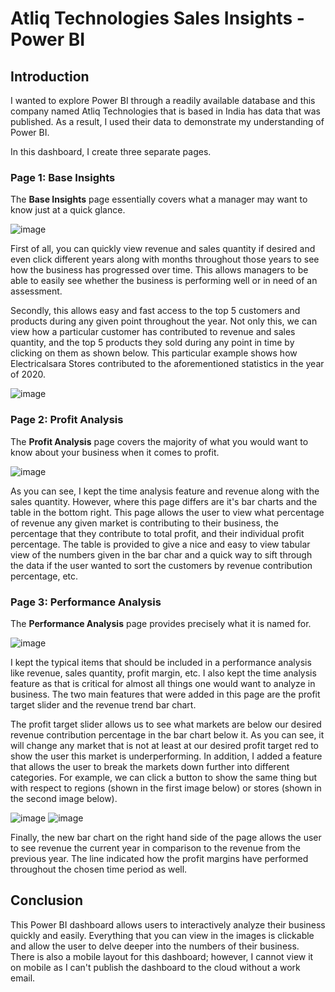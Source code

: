 # Atliq Technologies Sales Insights - Power BI

## Introduction
I wanted to explore Power BI through a readily available database and this company named Atliq Technologies that is based in India has data that was published. As a result, I used their data to demonstrate my understanding of Power BI.

In this dashboard, I create three separate pages.

### Page 1: Base Insights
The **Base Insights** page essentially covers what a manager may want to know just at a quick glance.

![image](https://github.com/landenng/atliq-si/assets/117413452/7ad145fc-7590-4e24-ba72-a1dd5f4a6609)

First of all, you can quickly view revenue and sales quantity if desired and even click different years along with months throughout those years to see how the business has progressed over time. This allows managers to be able to easily see whether the business is performing well or in need of an assessment. 

Secondly, this allows easy and fast access to the top 5 customers and products during any given point throughout the year. Not only this, we can view how a particular customer has contributed to revenue and sales quantity, and the top 5 products they sold during any point in time by clicking on them as shown below. This particular example shows how Electricalsara Stores contributed to the aforementioned statistics in the year of 2020.

![image](https://github.com/landenng/atliq-si/assets/117413452/c2c3fd03-dc2f-4dcc-85f5-e112b4032b5d)

### Page 2: Profit Analysis
The **Profit Analysis** page covers the majority of what you would want to know about your business when it comes to profit.

![image](https://github.com/landenng/atliq-si/assets/117413452/a480077c-f536-48bc-a756-65a22b497933)

As you can see, I kept the time analysis feature and revenue along with the sales quantity. However, where this page differs are it's bar charts and the table in the bottom right. This page allows the user to view what percentage of revenue any given market is contributing to their business, the percentage that they contribute to total profit, and their individual profit percentage. The table is provided to give a nice and easy to view tabular view of the numbers given in the bar char and a quick way to sift through the data if the user wanted to sort the customers by revenue contribution percentage, etc.

### Page 3: Performance Analysis
The **Performance Analysis** page provides precisely what it is named for.

![image](https://github.com/landenng/atliq-si/assets/117413452/b494cba6-b7aa-4cbf-8869-5a40e3ee8812)

I kept the typical items that should be included in a performance analysis like revenue, sales quantity, profit margin, etc. I also kept the time analysis feature as that is critical for almost all things one would want to analyze in business. The two main features that were added in this page are the profit target slider and the revenue trend bar chart.

The profit target slider allows us to see what markets are below our desired revenue contribution percentage in the bar chart below it. As you can see, it will change any market that is not at least at our desired profit target red to show the user this market is underperforming. In addition, I added a feature that allows the user to break the markets down further into different categories. For example, we can click a button to show the same thing but with respect to regions (shown in the first image below) or stores (shown in the second image below).

![image](https://github.com/landenng/atliq-si/assets/117413452/1f1f5040-a0ec-4432-ac70-6eb9d608479f)
![image](https://github.com/landenng/atliq-si/assets/117413452/4436b112-0f17-4fa2-8705-13683e201c92)

Finally, the new bar chart on the right hand side of the page allows the user to see revenue the current year in comparison to the revenue from the previous year. The line indicated how the profit margins have performed throughout the chosen time period as well.

## Conclusion
This Power BI dashboard allows users to interactively analyze their business quickly and easily. Everything that you can view in the images is clickable and allow the user to delve deeper into the numbers of their business. There is also a mobile layout for this dashboard; however, I cannot view it on mobile as I can't publish the dashboard to the cloud without a work email. 
